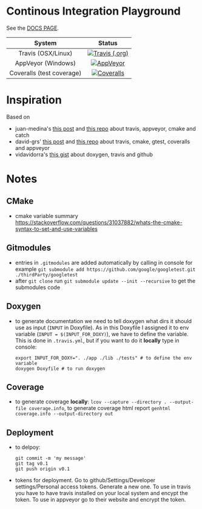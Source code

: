 # Continous Integration Playground

See the [DOCS PAGE](https://mrkonrad.github.io/ContinousIntegrationPlayground/html/).

| System        | Status        |
|:-------------:|:-------------:|
| Travis (OSX/Linux) | [![Travis (.org)](https://img.shields.io/travis/MRKonrad/ContinousIntegrationPlayground.svg?style=for-the-badge)](https://travis-ci.org/MRKonrad/ContinousIntegrationPlayground) | 
| AppVeyor (Windows) | [![AppVeyor](https://img.shields.io/appveyor/ci/MRKonrad/continousintegrationplayground.svg?style=for-the-badge)](https://ci.appveyor.com/project/MRKonrad/continousintegrationplayground) |
| Coveralls (test coverage) | [![Coveralls](https://img.shields.io/coveralls/github/MRKonrad/ContinousIntegrationPlayground.svg?style=for-the-badge)](https://coveralls.io/github/MRKonrad/ContinousIntegrationPlayground) |


# Inspiration
Based on 
* juan-medina's [this post](https://juan-medina.com/2017/07/01/moderncppci/) and [this repo](https://github.com/LearningByExample/ModernCppCI) about travis, appveyor, cmake and catch   
* david-grs' [this post](http://david-grs.github.io/cpp-clang-travis-cmake-gtest-coveralls-appveyor/) and [this repo](https://github.com/david-grs/clang_travis_cmake_gtest_coveralls_example) about travis, cmake, gtest, coveralls and appveyor
* vidavidorra's [this gist](https://gist.github.com/vidavidorra/7ed6166a46c537d3cbd2) about doxygen, travis and github 

# Notes

## CMake
* cmake variable summary https://stackoverflow.com/questions/31037882/whats-the-cmake-syntax-to-set-and-use-variables

## Gitmodules
* entries in `.gitmodules` are added automatically by calling in console for example 
 `git submodule add https://github.com/google/googletest.git ./thirdParty/googletest`
* after `git clone` run `git submodule update --init --recursive` to get the submodules code

## Doxygen
* to generate documentation we need to tell doxygen what dirs it should use as input (`INPUT` in Doxyfile). As in this Doxyfile I assigned it to env variable (`INPUT = $(INPUT_FOR_DOXY)`), we have to define the variable. This is done in `.travis.yml`, but if you want to do it **locally** type in console:  
    ```console
    export INPUT_FOR_DOXY=". ./app ./lib ./tests" # to define the env variable
    doxygen Doxyfile # to run doxygen
    ```
## Coverage
* to generate coverage **locally**: `lcov --capture --directory . --output-file coverage.info`, to generate coverage html report `genhtml coverage.info --output-directory out`

## Deployment
* to delpoy:
     ```console
     git commit -m 'my message'
     git tag v0.1
     git push origin v0.1
     ```
* tokens for deployment. Go to github/Settings/Developer settings/Personal access tokens. Generate a new one. To use in travis you have to have travis installed on your local system and encypt the token. To use in appveyor go to their website and encrypt the token.
 



